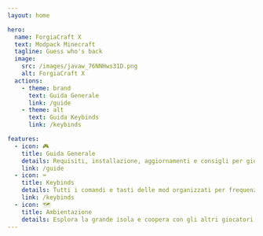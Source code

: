 ```yaml
---
layout: home

hero:
  name: ForgiaCraft X
  text: Modpack Minecraft
  tagline: Guess who's back
  image:
    src: /images/javaw_76NNHws31D.png
    alt: ForgiaCraft X
  actions:
    - theme: brand
      text: Guida Generale
      link: /guide
    - theme: alt
      text: Guida Keybinds
      link: /keybinds

features:
  - icon: 🎮
    title: Guida Generale
    details: Requisiti, installazione, aggiornamenti e consigli per giocare a ForgiaCraft X
    link: /guide
  - icon: ⌨️
    title: Keybinds
    details: Tutti i comandi e tasti delle mod organizzati per frequenza d'uso
    link: /keybinds
  - icon: 🗺️
    title: Ambientazione
    details: Esplora la grande isola e coopera con gli altri giocatori
---
```

